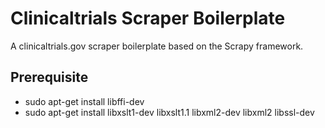 # Clinicaltrials Scraper Boilerplate

A clinicaltrials.gov scraper boilerplate based on the Scrapy framework.

## Prerequisite

- sudo apt-get install libffi-dev
- sudo apt-get install libxslt1-dev libxslt1.1 libxml2-dev libxml2 libssl-dev
